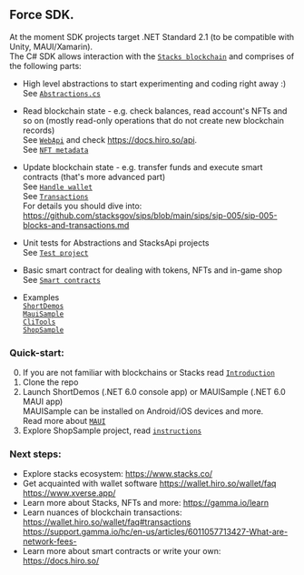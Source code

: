 ## Force SDK.

At the moment SDK projects target .NET Standard 2.1 (to be compatible with Unity, MAUI/Xamarin).
\
The C# SDK allows interaction with the [`Stacks blockchain`](https://www.stacks.co/) and comprises of the following parts:

* High level abstractions to start experimenting and coding right away :)
\
See [`Abstractions.cs`](https://github.com/stacks-force/force-sdk/blob/main/csharpsdk/ChainAbstractions/Abstractions.cs)

* Read blockchain state - e.g. check balances, read account's NFTs and so on (mostly read-only operations that do not create new blockchain records)
\
See [`WebApi`](https://github.com/stacks-force/force-sdk/tree/main/csharpsdk/StacksApi/Stacks/WebApi) and check https://docs.hiro.so/api.
\
See [`NFT metadata`](https://github.com/stacks-force/force-sdk/tree/main/csharpsdk/StacksApi/Stacks/Metadata)

* Update blockchain state - e.g. transfer funds and execute smart contracts (that's more advanced part)
\
See [`Handle wallet`](https://github.com/stacks-force/force-sdk/blob/main/csharpsdk/StacksApi/Stacks/Wallet.cs)
\
See [`Transactions`](https://github.com/stacks-force/force-sdk/tree/main/csharpsdk/StacksApi/Stacks/ChainTransactions)
\
For details you should dive into:
\
https://github.com/stacksgov/sips/blob/main/sips/sip-005/sip-005-blocks-and-transactions.md

* Unit tests for Abstractions and StacksApi projects
\
See [`Test project`](https://github.com/stacks-force/force-sdk/tree/main/csharpsdk/Test)

* Basic smart contract for dealing with tokens, NFTs and in-game shop
\
See [`Smart contracts`](https://github.com/stacks-force/force-sdk/tree/main/contracts)

* Examples 
\
[`ShortDemos`](https://github.com/stacks-force/force-sdk/tree/main/csharpsdk/ShortDemos)
\
[`MauiSample`](https://github.com/stacks-force/force-sdk/tree/main/csharpsdk/MauiSample)
\
[`CliTools`](https://github.com/stacks-force/force-sdk/tree/main/csharpsdk/CliTools)
\
[`ShopSample`](https://github.com/stacks-force/force-sdk/tree/main/csharpsdk/ShopSample)

### Quick-start:
0) If you are not familiar with blockchains or Stacks read [`Introduction`](https://github.com/stacks-force/force-sdk/tree/main/docs/introduction.md)
1) Clone the repo
2) Launch ShortDemos (.NET 6.0 console app) or MAUISample (.NET 6.0 MAUI app)
\
MAUISample can be installed on Android/iOS devices and more.
\
Read more about [`MAUI`](https://docs.microsoft.com/en-us/dotnet/maui/what-is-maui)
3) Explore ShopSample project, read [`instructions`](https://github.com/stacks-force/force-sdk/tree/main/docs/shop.md)



### Next steps:
* Explore stacks ecosystem: https://www.stacks.co/
* Get acquainted with wallet software
 https://wallet.hiro.so/wallet/faq
 https://www.xverse.app/
* Learn more about Stacks, NFTs and more:
 https://gamma.io/learn
* Learn nuances of blockchain transactions:
 https://wallet.hiro.so/wallet/faq#transactions
 https://support.gamma.io/hc/en-us/articles/6011057713427-What-are-network-fees-
* Learn more about smart contracts or write your own:
 https://docs.hiro.so/
